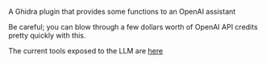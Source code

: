 A Ghidra plugin that provides some functions to an OpenAI assistant

Be careful; you can blow through a few dollars worth of OpenAI API credits pretty quickly with this.

The current tools exposed to the LLM are [here](GhidraLlmIntegration/src/main/java/ghidrallmintegration/tools/functions)

